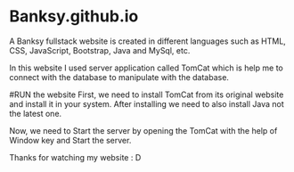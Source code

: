 # Banksy.github.io

A Banksy fullstack website is created in different languages such as HTML, CSS, JavaScript, Bootstrap, Java and MySql, etc.

In this website I used server application called TomCat which is help me to connect with the database to manipulate with the database.

#RUN the website
First, we need to install TomCat from its original website and install it in your system.
After installing we need to also install Java not the latest one.

Now, we need to Start the server by opening the TomCat with the help of Window key and Start the server.

Thanks for watching my website : D
